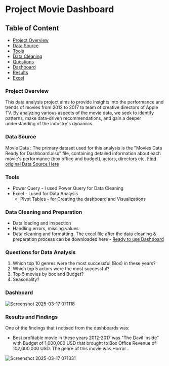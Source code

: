 # Project Movie Dashboard
## Table of Content
- [Project Overview](#project-overview)
- [Data Source](#data-source)
- [Tools](#tools)
- [Data Cleaning](#data-cleaning-and-preparation)
- [Questions](#questions-for-data-analysis)
- [Dashboard](#dashboard)
- [Results](#results-and-findings)
- [Excel](#excel-dashboard)
  
### Project Overview
This data analysis project aims to provide insights into the performance and trends of movies from 2012 to 2017 to team of creative directors of Apple TV. 
By analyzing various aspects of the movie data, we seek to identify patterns, make data-driven recommendations, and gain a deeper understanding of the industry's dynamics.
### Data Source
Movie Data : The primary dataset used for this analysis is the "Movies Data Ready for Dashboard.xlsx" file, containing detailed information about each movie's performance (box office and budget), actors, directors etc.
 [Find original Data Source Here](https://github.com/user-attachments/files/19287241/AANPLdFKQ5qgmO5lWys6_Movies.Data.Ready.for.Dashboard.xlsx)

 ### Tools
- Power Query - I used Power Query for Data Cleaning
- Excel - I used for Data Analysis
    - Pivot Tables - for Creating the dashboard and Visualizations
### Data Cleaning and Preparation
- Data loading and inspection
- Handling errors, missing values
- Data cleaning and formatting. The excel file after the data cleaning & preparation process can be downloaded here - [Ready to use Dashboard ](https://github.com/user-attachments/files/19273977/Movie.Dashbosrd.for.Apple.TV.xlsx)
### Questions for Data Analysis
1. Which top 10 genres were the most successful (Box) in these years?
2. Which top 5 actors were the most successful?
3. Top 5 movies by box and Budget?
4. Seasonality?
### Dashboard
![Screenshot 2025-03-17 071118](https://github.com/user-attachments/assets/e866e518-db64-4c50-ac78-e31cab4faed7)

### Results and Findings
One of the findings that i notised from the dashboards was:
- Best profitable movie in these years 2012-2017 was "The Davil Inside" with Budget of 1,000,000 USD that brought to Box Office Revenue of 102,000,000 USD. The genre of this movie was Horror . 

![Screenshot 2025-03-17 071331](https://github.com/user-attachments/assets/f12000ef-0c60-459e-9b06-da3e02cc2c06)



